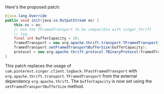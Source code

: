 Here's the proposed patch:

```java
@java.lang.Override
public void init(java.io.OutputStream os) {
    this.os = os;
    // Use the TFramedTransport to be compatible with singer_thrift
    // log.
    final int bufferCapacity = 10;
    framedTransport = new org.apache.thrift.transport.TFramedTransport(new org.apache.thrift.transport.TIOStreamTransport(os));
    framedTransport.setFramedTransportBufferSize(bufferCapacity);
    protocol = new org.apache.thrift.protocol.TBinaryProtocol(framedTransport);
}
```

This patch replaces the usage of `com.pinterest.singer.client.logback.TFastFramedTransport` with `org.apache.thrift.transport.TFramedTransport` from the external dependency `org.apache.thrift`. The `bufferCapacity` is now set using the `setFramedTransportBufferSize` method.
